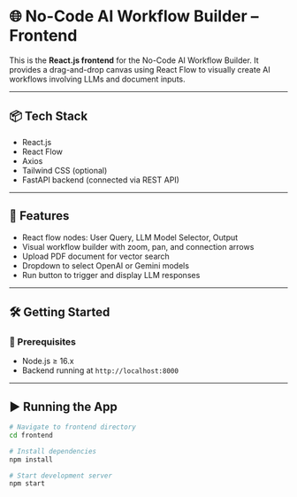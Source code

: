 # 🌐 No-Code AI Workflow Builder – Frontend

This is the **React.js frontend** for the No-Code AI Workflow Builder. It provides a drag-and-drop canvas using React Flow to visually create AI workflows involving LLMs and document inputs.

---

## 📦 Tech Stack

- React.js
- React Flow
- Axios
- Tailwind CSS (optional)
- FastAPI backend (connected via REST API)

---

## 🚀 Features

- React flow nodes: User Query, LLM Model Selector, Output
- Visual workflow builder with zoom, pan, and connection arrows
- Upload PDF document for vector search
- Dropdown to select OpenAI or Gemini models
- Run button to trigger and display LLM responses

---

## 🛠️ Getting Started

### 🔧 Prerequisites

- Node.js ≥ 16.x
- Backend running at `http://localhost:8000`

---

## ▶️ Running the App

```bash
# Navigate to frontend directory
cd frontend

# Install dependencies
npm install

# Start development server
npm start
